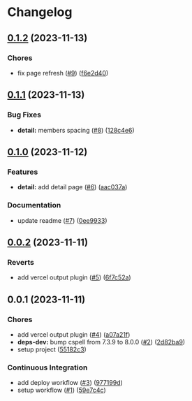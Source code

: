 # Changelog

## [0.1.2](https://github.com/pchalupa/shopping-list-frontend-assignment/compare/0.1.1...0.1.2) (2023-11-13)

### Chores

-   fix page refresh ([#9](https://github.com/pchalupa/shopping-list-frontend-assignment/issues/9)) ([f6e2d40](https://github.com/pchalupa/shopping-list-frontend-assignment/commit/f6e2d40b8c41129472fe066fb1d55db27c0a28dd))

## [0.1.1](https://github.com/pchalupa/shopping-list-frontend-assignment/compare/0.1.0...0.1.1) (2023-11-13)

### Bug Fixes

-   **detail:** members spacing ([#8](https://github.com/pchalupa/shopping-list-frontend-assignment/issues/8)) ([128c4e6](https://github.com/pchalupa/shopping-list-frontend-assignment/commit/128c4e6136a9d7c6ef1b96b7917614949abf9168))

## [0.1.0](https://github.com/pchalupa/shopping-list-frontend-assignment/compare/0.0.2...0.1.0) (2023-11-12)

### Features

-   **detail:** add detail page ([#6](https://github.com/pchalupa/shopping-list-frontend-assignment/issues/6)) ([aac037a](https://github.com/pchalupa/shopping-list-frontend-assignment/commit/aac037af28926c1828f6399f902166f79f0537e9))

### Documentation

-   update readme ([#7](https://github.com/pchalupa/shopping-list-frontend-assignment/issues/7)) ([0ee9933](https://github.com/pchalupa/shopping-list-frontend-assignment/commit/0ee9933aec47f160ca14d2150bd3e63685b5e9d3))

## [0.0.2](https://github.com/pchalupa/shopping-list-frontend-assignment/compare/0.0.1...0.0.2) (2023-11-11)

### Reverts

-   add vercel output plugin ([#5](https://github.com/pchalupa/shopping-list-frontend-assignment/issues/5)) ([6f7c52a](https://github.com/pchalupa/shopping-list-frontend-assignment/commit/6f7c52a60fdbd2e57e5db2e33a8aa8ed71a14b10))

## 0.0.1 (2023-11-11)

### Chores

-   add vercel output plugin ([#4](https://github.com/pchalupa/shopping-list-frontend-assignment/issues/4)) ([a07a21f](https://github.com/pchalupa/shopping-list-frontend-assignment/commit/a07a21f87fe78a55a8aa81c89e47118f967379e9))
-   **deps-dev:** bump cspell from 7.3.9 to 8.0.0 ([#2](https://github.com/pchalupa/shopping-list-frontend-assignment/issues/2)) ([2d82ba9](https://github.com/pchalupa/shopping-list-frontend-assignment/commit/2d82ba975d098864143fa18867553e51f03f02b5))
-   setup project ([55182c3](https://github.com/pchalupa/shopping-list-frontend-assignment/commit/55182c3c7e8e348446c8d803877e131639ad8165))

### Continuous Integration

-   add deploy workflow ([#3](https://github.com/pchalupa/shopping-list-frontend-assignment/issues/3)) ([977199d](https://github.com/pchalupa/shopping-list-frontend-assignment/commit/977199df82df0155dc482a844016195ffc715bb2))
-   setup workflow ([#1](https://github.com/pchalupa/shopping-list-frontend-assignment/issues/1)) ([59e7c4c](https://github.com/pchalupa/shopping-list-frontend-assignment/commit/59e7c4ce691df9bb98f22db7e71945ce44293a68))
